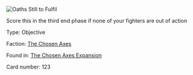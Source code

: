 
![Oaths Still to Fulfil](https://warhammerunderworlds.com/wp-content/uploads/sites/6/2018/02/123_ENG.png)

Score this in the third end phase if none of your fighters are out of action

Type: Objective

Faction: [The Chosen Axes](/factions/the-chosen-axes.md)

Found in: [The Chosen Axes Expansion](/locations/the-chosen-axes-expansion.md)

Card number: 123
